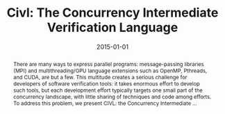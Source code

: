 ---
title: "Civl: The Concurrency Intermediate Verification Language"
abstract: "There are many ways to express parallel programs: message-passing libraries (MPI) and multithreading/GPU language extensions such as OpenMP, Pthreads, and CUDA, are but a few. This multitude creates a serious challenge for developers of software verification tools: it takes enormous effort to develop such tools, but each development effort typically targets one small part of the concurrency landscape, with little sharing of techniques and code among efforts. To address this problem, we present CIVL: the Concurrency Intermediate …"
date: 2015-01-01
venue: "Proceedings of the International Conference for High Performance Computing, Networking, Storage and Analysis, SC 2015, Austin, TX, USA, November 15-20, 2015"
paperurl: https://ieeexplore.ieee.org/abstract/document/7832835/
authors: "Stephen F. Siegel, Manchun Zheng, Ziqing Luo, Timothy K. Zirkel, Andre V. Marianiello, John G. Edenhofner, Matthew B. Dwyer and Michael S. Rogers"
awards: ""
---